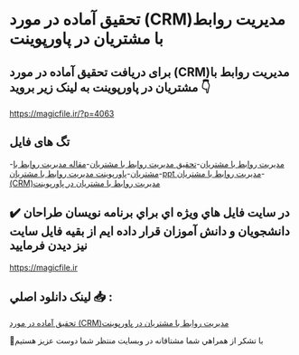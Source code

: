 # تحقیق آماده در مورد (CRM)مدیریت روابط با مشتریان در پاورپوینت

## برای دریافت تحقیق آماده در مورد (CRM)مدیریت روابط با مشتریان در پاورپوینت به لینک زیر بروید 👇

https://magicfile.ir/?p=4063

## تگ های فایل

-[مدیریت روابط با مشتریان](https://magicfile.ir/product/%d8%aa%d8%ad%d9%82%db%8c%d9%82-crm-%d9%85%d8%af%db%8c%d8%b1%db%8c%d8%aa-%d8%b1%d9%88%d8%a7%d8%a8%d8%b7-%d8%a8%d8%a7-%d9%85%d8%b4%d8%aa%d8%b1%db%8c%d8%a7%d9%86%d8%af%d8%b1-%d9%be%d8%a7%d9%88%d8%b1%d9%be%d9%88%db%8c%d9%86%d8%aa/)-[تحقیق مدیریت روابط با مشتریان](https://magicfile.ir/product/%d8%aa%d8%ad%d9%82%db%8c%d9%82-crm-%d9%85%d8%af%db%8c%d8%b1%db%8c%d8%aa-%d8%b1%d9%88%d8%a7%d8%a8%d8%b7-%d8%a8%d8%a7-%d9%85%d8%b4%d8%aa%d8%b1%db%8c%d8%a7%d9%86%d8%af%d8%b1-%d9%be%d8%a7%d9%88%d8%b1%d9%be%d9%88%db%8c%d9%86%d8%aa/)-[مقاله مدیریت روابط با مشتریان](https://magicfile.ir/product/%d8%aa%d8%ad%d9%82%db%8c%d9%82-crm-%d9%85%d8%af%db%8c%d8%b1%db%8c%d8%aa-%d8%b1%d9%88%d8%a7%d8%a8%d8%b7-%d8%a8%d8%a7-%d9%85%d8%b4%d8%aa%d8%b1%db%8c%d8%a7%d9%86%d8%af%d8%b1-%d9%be%d8%a7%d9%88%d8%b1%d9%be%d9%88%db%8c%d9%86%d8%aa/)-[پاورپوینت مدیریت روابط با مشتریان](https://magicfile.ir/product/%d8%aa%d8%ad%d9%82%db%8c%d9%82-crm-%d9%85%d8%af%db%8c%d8%b1%db%8c%d8%aa-%d8%b1%d9%88%d8%a7%d8%a8%d8%b7-%d8%a8%d8%a7-%d9%85%d8%b4%d8%aa%d8%b1%db%8c%d8%a7%d9%86%d8%af%d8%b1-%d9%be%d8%a7%d9%88%d8%b1%d9%be%d9%88%db%8c%d9%86%d8%aa/)-[ppt مدیریت روابط با مشتریان](https://magicfile.ir/product/%d8%aa%d8%ad%d9%82%db%8c%d9%82-crm-%d9%85%d8%af%db%8c%d8%b1%db%8c%d8%aa-%d8%b1%d9%88%d8%a7%d8%a8%d8%b7-%d8%a8%d8%a7-%d9%85%d8%b4%d8%aa%d8%b1%db%8c%d8%a7%d9%86%d8%af%d8%b1-%d9%be%d8%a7%d9%88%d8%b1%d9%be%d9%88%db%8c%d9%86%d8%aa/)-[(CRM)مدیریت روابط با مشتریان در پاورپوینت](https://magicfile.ir/product/%d8%aa%d8%ad%d9%82%db%8c%d9%82-crm-%d9%85%d8%af%db%8c%d8%b1%db%8c%d8%aa-%d8%b1%d9%88%d8%a7%d8%a8%d8%b7-%d8%a8%d8%a7-%d9%85%d8%b4%d8%aa%d8%b1%db%8c%d8%a7%d9%86%d8%af%d8%b1-%d9%be%d8%a7%d9%88%d8%b1%d9%be%d9%88%db%8c%d9%86%d8%aa/)

## ✔️ در سايت فايل هاي ويژه اي براي برنامه نويسان طراحان دانشجويان و دانش آموزان قرار داده ايم از بقيه فايل سايت نيز ديدن فرماييد

https://magicfile.ir


## لينک دانلود اصلي 📥 :

[تحقیق آماده در مورد (CRM)مدیریت روابط با مشتریان در پاورپوینت](https://magicfile.ir/product/%d8%aa%d8%ad%d9%82%db%8c%d9%82-crm-%d9%85%d8%af%db%8c%d8%b1%db%8c%d8%aa-%d8%b1%d9%88%d8%a7%d8%a8%d8%b7-%d8%a8%d8%a7-%d9%85%d8%b4%d8%aa%d8%b1%db%8c%d8%a7%d9%86%d8%af%d8%b1-%d9%be%d8%a7%d9%88%d8%b1%d9%be%d9%88%db%8c%d9%86%d8%aa/) 


🙏با تشکر از همراهي شما مشتاقانه در وبسایت منتظر شما دوست عزیز هستیم

